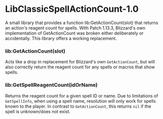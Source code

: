 # LibClassicSpellActionCount-1.0

A small library that provides a function lib:GetActionCount(slot) that returns an action's reagent count for spells. With Patch 1.13.3, Blizzard's own implementation of GetActionCount was broken either deliberately or accidentally. This library offers a working replacement.

### lib:GetActionCount(slot)

Acts like a drop in replacement for Blizzard's own `GetActionCount`, but will also correctly return the reagent count for any spells or macros that show spells.

### lib:GetSpellReagentCount(idOrName)

Returns the reagent count for a given spell ID or name. Due to limitations of `GetSpellInfo`, when using a spell name, resolution will only work for spells known to the player. In contrast to `GetActionCount`, this returns `nil` if the spell is unknown/does not exist.

